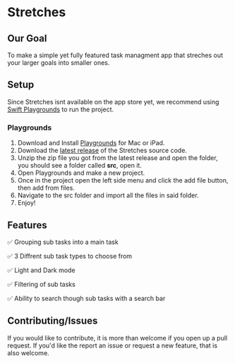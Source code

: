 # Stretches

## Our Goal
To make a simple yet fully featured task managment app that streches out your larger goals into smaller ones.

## Setup
Since Stretches isnt available on the app store yet, we recommend using [Swift Playgrounds](https://developer.apple.com/swift-playgrounds/) to run the project.

### Playgrounds
1. Download and Install [Playgrounds](https://developer.apple.com/swift-playgrounds/) for Mac or iPad.
2. Download the [latest release](https://github.com/ethanillingsworth/Stretches/releases/latest/download/Stretches.zip) of the Stretches source code.
4. Unzip the zip file you got from the latest release and open the folder, you should see a folder called **src**, open it.
5. Open Playgrounds and make a new project.
6. Once in the project open the left side menu and click the add file button, then add from files.
7. Navigate to the src folder and import all the files in said folder.
8. Enjoy!

## Features
✅ Grouping sub tasks into a main task

✅ 3 Diffrent sub task types to choose from 

✅ Light and Dark mode

✅ Filtering of sub tasks 

✅ Ability to search though sub tasks with a search bar 

## Contributing/Issues
If you would like to contribute, it is more than welcome if you open up a pull request. 
If you'd like the report an issue or request a new feature, that is also welcome.
